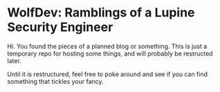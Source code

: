 # WolfDev: Ramblings of a Lupine Security Engineer

Hi. You found the pieces of a planned blog or something. This is just a temporary repo for hosting some things, and will probably be restructed later.

Until it is restructured, feel free to poke around and see if you can find something that tickles your fancy.


